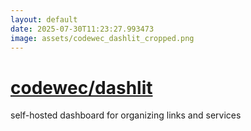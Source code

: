 ```yaml
---
layout: default
date: 2025-07-30T11:23:27.993473
image: assets/codewec_dashlit_cropped.png
---
```


# [codewec/dashlit](https://github.com/codewec/dashlit)

self-hosted dashboard for organizing links and services
